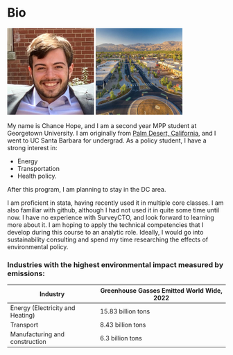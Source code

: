 # Bio
<img src="img/IMG_1698.JPG" alt="pic" width="200" height="200"> <img src="img/palm-desert-downtown.jpg" alt="pic" width="200" height="200">

My name is Chance Hope, and I am a second year MPP student at Georgetown University. I am originally from [Palm Desert, California](https://www.worldatlas.com/cities/palm-desert-california.html), and I went to UC Santa Barbara for undergrad. As a policy student, I have a strong interest in: 
- Energy
- Transportation
- Health policy. 

After this program, I am planning to stay in the DC area. 

I am proficient in stata, having recently used it in multiple core classes. I am also familiar with github, although I had not used it in quite some time until now. I have no experience with SurveyCTO, and look forward to learning more about it. I am hoping to apply the technical competencies that I develop during this course to an analytic role. Ideally, I would go into sustainability consulting and spend my time researching the effects of environmental policy.

### Industries with the highest environmental impact measured by emissions:

| Industry                         | Greenhouse Gasses Emitted World Wide, 2022 |
| -------------------------------- | ------------------------------------------ |
| Energy (Electricity and Heating) | 15.83 billion tons                         |
| Transport                        | 8.43 billion tons                          |
| Manufacturing and construction   | 6.3 billion tons                           |



